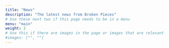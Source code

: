 ```yaml
---
title: "News"
description: "The latest news from Broken Pieces"
# Use these next two if this page needs to be in a menu
menu: "main"
weight: 2
# Use this if there are images in the page or images that are relevant to the page
#images: ["", ""]
---
```


